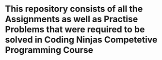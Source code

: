 # This repository consists of all the Assignments as well as Practise Problems that were required to be solved in Coding Ninjas Competetive Programming Course
